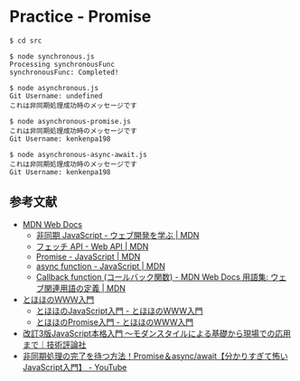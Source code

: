 # Practice - Promise

```shell
$ cd src

$ node synchronous.js
Processing synchronousFunc
synchronousFunc: Completed!

$ node asynchronous.js
Git Username: undefined
これは非同期処理成功時のメッセージです

$ node asynchronous-promise.js
これは非同期処理成功時のメッセージです
Git Username: kenkenpa198

$ node asynchronous-async-await.js
これは非同期処理成功時のメッセージです
Git Username: kenkenpa198
```

## 参考文献

- [MDN Web Docs](https://developer.mozilla.org/ja/)
    - [非同期 JavaScript - ウェブ開発を学ぶ | MDN](https://developer.mozilla.org/ja/docs/Learn/JavaScript/Asynchronous)
    - [フェッチ API - Web API | MDN](https://developer.mozilla.org/ja/docs/Web/API/Fetch_API)
    - [Promise - JavaScript | MDN](https://developer.mozilla.org/ja/docs/Web/JavaScript/Reference/Global_Objects/Promise)
    - [async function - JavaScript | MDN](https://developer.mozilla.org/ja/docs/Web/JavaScript/Reference/Statements/async_function)
    - [Callback function (コールバック関数) - MDN Web Docs 用語集: ウェブ関連用語の定義 | MDN](https://developer.mozilla.org/ja/docs/Glossary/Callback_function)
- [とほほのＷＷＷ入門](https://www.tohoho-web.com/www.htm)
    - [とほほのJavaScript入門 - とほほのWWW入門](https://www.tohoho-web.com/js/index.htm)
    - [とほほのPromise入門 - とほほのWWW入門](https://www.tohoho-web.com/ex/promise.html)
- [改訂3版JavaScript本格入門 ～モダンスタイルによる基礎から現場での応用まで｜技術評論社](https://gihyo.jp/book/2023/978-4-297-13288-0)
- [非同期処理の完了を待つ方法！Promise＆async/await【分かりすぎて怖いJavaScript入門】 - YouTube](https://www.youtube.com/watch?v=Vhnz1V-v1cU)
